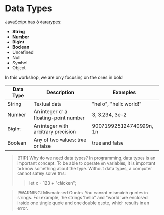 # Data Types

JavaScript has 8 datatypes:

- **String**
- **Number**
- **Bigint**
- **Boolean**
- Undefined
- Null
- Symbol
- Object

In this workshop, we are only focusing on the ones in bold.

| **Data Type** | **Description**                       | **Examples**            |
| ------------- | ------------------------------------- | ----------------------- |
| String        | Textual data                          | "hello", "hello world!" |
| Number        | An integer or a floating-point number | 3, 3.234, 3e-2          |
| BigInt        | An integer with arbitrary precision   | 900719925124740999n, 1n |
| Boolean       | Any of two values: true or false      | true and false          |

> [!TIP] Why do we need data types?
> In programming, data types is an important concept. To be able to operate on variables, it is important to know something about the type. Without data types, a computer cannot safely solve this:
>
> > let x = 123 + "chicken";

> [!WARNING] Mismatched Quotes
> You cannot mismatch quotes in strings. For example, the strings 'hello" and "world' are enclosed inside one single quote and one double quote, which results in an error.
